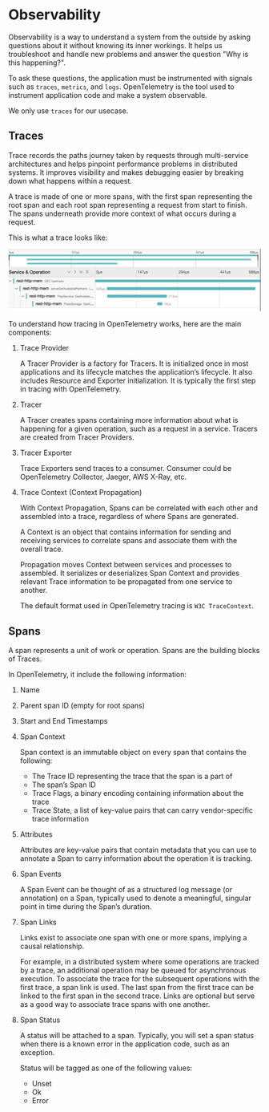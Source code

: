 
# Observability

Observability is a way to understand a system from the outside by asking questions about it without knowing its inner workings. It helps us troubleshoot and handle new problems and answer the question "Why is this happening?".

To ask these questions, the application must be instrumented with signals such as `traces`, `metrics`, and `logs`. OpenTelemetry is the tool used to instrument application code and make a system observable.

We only use `traces` for our usecase.

## Traces

Trace records the paths journey taken by requests through multi-service architectures and helps pinpoint performance problems in distributed systems. It improves visibility and makes debugging easier by breaking down what happens within a request.

A trace is made of one or more spans, with the first span representing the root span and each root span representing a request from start to finish. The spans underneath provide more context of what occurs during a request.

This is what a trace looks like:

![trace](./trace.png)

To understand how tracing in OpenTelemetry works, here are the main components:

1. Trace Provider

   A Tracer Provider is a factory for Tracers. It is initialized once in most applications and its lifecycle matches the application’s lifecycle. It also includes Resource and Exporter initialization. It is typically the first step in tracing with OpenTelemetry.

2. Tracer

    A Tracer creates spans containing more information about what is happening for a given operation, such as a request in a service. Tracers are created from Tracer Providers.

3. Tracer Exporter

    Trace Exporters send traces to a consumer. Consumer could be OpenTelemetry Collector, Jaeger, AWS X-Ray, etc.

4. Trace Context (Context Propagation)

    With Context Propagation, Spans can be correlated with each other and assembled into a trace, regardless of where Spans are generated.

    A Context is an object that contains information for sending and receiving services to correlate spans and associate them with the overall trace.

    Propagation moves Context between services and processes to assembled. It serializes or deserializes Span Context and provides relevant Trace information to be propagated from one service to another.

    The default format used in OpenTelemetry tracing is `W3C TraceContext`.

## Spans

A span represents a unit of work or operation. Spans are the building blocks of Traces.

In OpenTelemetry, it include the following information:

1. Name
2. Parent span ID (empty for root spans)
3. Start and End Timestamps
4. Span Context

   Span context is an immutable object on every span that contains the following:

   - The Trace ID representing the trace that the span is a part of
   - The span’s Span ID
   - Trace Flags, a binary encoding containing information about the trace
   - Trace State, a list of key-value pairs that can carry vendor-specific trace information

5. Attributes

   Attributes are key-value pairs that contain metadata that you can use to annotate a Span to carry information about the operation it is tracking.

6. Span Events

   A Span Event can be thought of as a structured log message (or annotation) on a Span, typically used to denote a meaningful, singular point in time during the Span’s duration.

7. Span Links

    Links exist to associate one span with one or more spans, implying a causal relationship.

    For example, in a distributed system where some operations are tracked by a trace, an additional operation may be queued for asynchronous execution. To associate the trace for the subsequent operations with the first trace, a span link is used. The last span from the first trace can be linked to the first span in the second trace. Links are optional but serve as a good way to associate trace spans with one another.

8. Span Status

   A status will be attached to a span. Typically, you will set a span status when there is a known error in the application code, such as an exception.

   Status will be tagged as one of the following values:

   - Unset
   - Ok
   - Error
